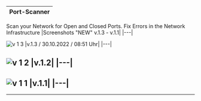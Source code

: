 |Port-Scanner|
|---|
        
Scan your Network for Open and Closed Ports. Fix Errors in the Network Infrastructure
|Screenshots "NEW" v.1.3 - v.1.1|
|---|
 
![v 1 3](https://user-images.githubusercontent.com/109308073/198869210-c0269732-20a2-4256-9aee-2da2339739f3.jpg) 
|v.1.3 / 30.10.2022 / 08:51 Uhr|
|---|
       
![v 1 2](https://user-images.githubusercontent.com/109308073/198869209-ef5a74ec-cc89-47eb-80ac-80e08d7163da.jpg) 
|v.1.2|
|---|
---  
![v 1 1](https://user-images.githubusercontent.com/109308073/198869207-1ab83a36-1132-46a8-a155-80c6b827eeb3.jpg) 
|v.1.1|
|---|
----
----
